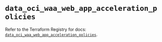 # `data_oci_waa_web_app_acceleration_policies`

Refer to the Terraform Registry for docs: [`data_oci_waa_web_app_acceleration_policies`](https://registry.terraform.io/providers/oracle/oci/7.19.0/docs/data-sources/waa_web_app_acceleration_policies).
